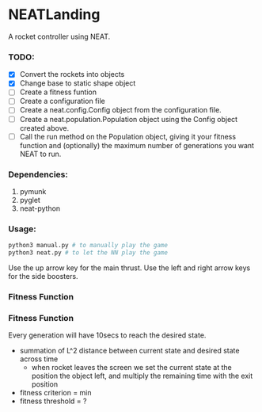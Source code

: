 # NEATLanding
A rocket controller using NEAT.

### TODO:

- [x] Convert the rockets into objects
- [x] Change base to static shape object
- [ ] Create a fitness funtion
- [ ] Create a configuration file
- [ ] Create a neat.config.Config object from the configuration file.
- [ ] Create a neat.population.Population object using the Config object created above.
- [ ] Call the run method on the Population object, giving it your fitness function and (optionally) the maximum number of generations you want NEAT to run.

### Dependencies:

1. pymunk
2. pyglet
3. neat-python

### Usage:

```python
python3 manual.py # to manually play the game
python3 neat.py # to let the NN play the game
```

Use the up arrow key for the main thrust.
Use the left and right arrow keys for the side boosters. 

### Fitness Function

### Fitness Function

Every generation will have 10secs to reach the desired state. 

- summation of L^2 distance between current state and desired state across time
    - when rocket leaves the screen we set the current state at the position the object left, and multiply the remaining time with the exit position
- fitness criterion = min
- fitness threshold = ? 

